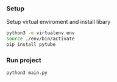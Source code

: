 ### Setup

Setup virtual enviroment and install libary

```bash
python3 -m virtualenv env
source ./env/bin/activate
pip install pytube
```

### Run project

```bash
python3 main.py
```

